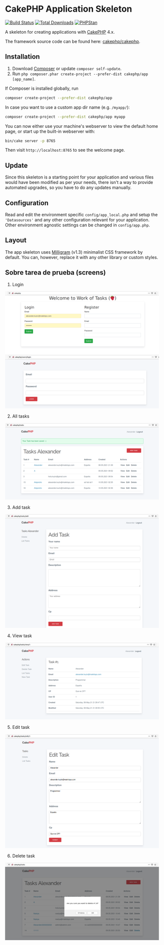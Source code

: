 # CakePHP Application Skeleton

[![Build Status](https://img.shields.io/github/workflow/status/cakephp/app/CakePHP%20App%20CI/master?style=flat-square)](https://github.com/cakephp/app/actions)
[![Total Downloads](https://img.shields.io/packagist/dt/cakephp/app.svg?style=flat-square)](https://packagist.org/packages/cakephp/app)
[![PHPStan](https://img.shields.io/badge/PHPStan-level%207-brightgreen.svg?style=flat-square)](https://github.com/phpstan/phpstan)

A skeleton for creating applications with [CakePHP](https://cakephp.org) 4.x.

The framework source code can be found here: [cakephp/cakephp](https://github.com/cakephp/cakephp).

## Installation

1. Download [Composer](https://getcomposer.org/doc/00-intro.md) or update `composer self-update`.
2. Run `php composer.phar create-project --prefer-dist cakephp/app [app_name]`.

If Composer is installed globally, run

```bash
composer create-project --prefer-dist cakephp/app
```

In case you want to use a custom app dir name (e.g. `/myapp/`):

```bash
composer create-project --prefer-dist cakephp/app myapp
```

You can now either use your machine's webserver to view the default home page, or start
up the built-in webserver with:

```bash
bin/cake server -p 8765
```

Then visit `http://localhost:8765` to see the welcome page.

## Update

Since this skeleton is a starting point for your application and various files
would have been modified as per your needs, there isn't a way to provide
automated upgrades, so you have to do any updates manually.

## Configuration

Read and edit the environment specific `config/app_local.php` and setup the
`'Datasources'` and any other configuration relevant for your application.
Other environment agnostic settings can be changed in `config/app.php`.

## Layout

The app skeleton uses [Milligram](https://milligram.io/) (v1.3) minimalist CSS
framework by default. You can, however, replace it with any other library or
custom styles.

## Sobre tarea de prueba (screens)

1. Login

![cake_Logo](https://github.com/makklays/cakephp/blob/main/webroot/img/cake_login.png)
![cake_Logo](https://github.com/makklays/cakephp/blob/main/webroot/img/cake_login2.png)

2. All tasks

![cake_Logo](https://github.com/makklays/cakephp/blob/main/webroot/img/cake_all.png)

3. Add task

![cake_Logo](https://github.com/makklays/cakephp/blob/main/webroot/img/cake_add.png)

4. View task

![cake_Logo](https://github.com/makklays/cakephp/blob/main/webroot/img/cake_view.png)

5. Edit task

![cake_Logo](https://github.com/makklays/cakephp/blob/main/webroot/img/cake_edit.png)

6. Delete task

![cake_Logo](https://github.com/makklays/cakephp/blob/main/webroot/img/cake_delete.png)



